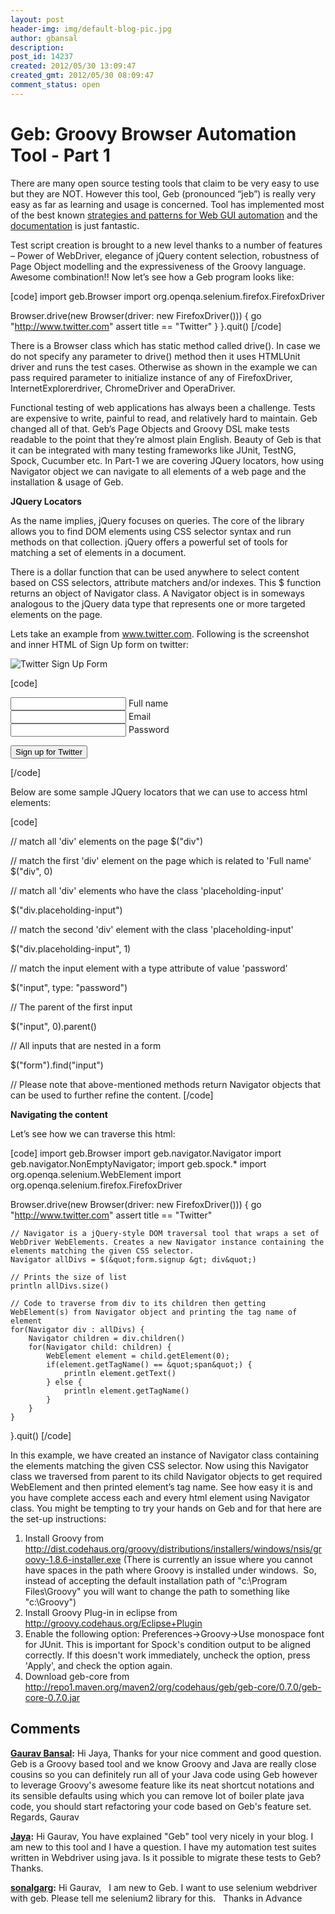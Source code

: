 ```yaml
---
layout: post
header-img: img/default-blog-pic.jpg
author: gbansal
description: 
post_id: 14237
created: 2012/05/30 13:09:47
created_gmt: 2012/05/30 08:09:47
comment_status: open
---
```


# Geb: Groovy Browser Automation Tool - Part 1

There are many open source testing tools that claim to be very easy to use but they are NOT. However this tool, Geb (pronounced “jeb”) is really very easy as far as learning and usage is concerned. Tool has implemented most of the best known [strategies and patterns for Web GUI automation][1] and the [documentation][2] is just fantastic.

Test script creation is brought to a new level thanks to a number of features – Power of WebDriver, elegance of jQuery content selection, robustness of Page Object modelling and the expressiveness of the Groovy language. Awesome combination!!  Now let’s see how a Geb program looks like:

[code] import geb.Browser import org.openqa.selenium.firefox.FirefoxDriver

Browser.drive(new Browser(driver: new FirefoxDriver())) { go "http://www.twitter.com" assert title == "Twitter" } }.quit() [/code]

There is a Browser class which has static method called drive(). In case we do not specify any parameter to drive() method then it uses HTMLUnit driver and runs the test cases. Otherwise as shown in the example we can pass required parameter to initialize instance of any of FirefoxDriver, InternetExplorerdriver, ChromeDriver and OperaDriver.

Functional testing of web applications has always been a challenge. Tests are expensive to write, painful to read, and relatively hard to maintain. Geb changed all of that. Geb’s Page Objects and Groovy DSL make tests readable to the point that they’re almost plain English. Beauty of Geb is that it can be integrated with many testing frameworks like JUnit, TestNG, Spock, Cucumber etc. In Part-1 we are covering JQuery locators, how using Navigator object we can navigate to all elements of a web page and the installation & usage of Geb.

**JQuery Locators**

As the name implies, jQuery focuses on queries. The core of the library allows you to find DOM elements using CSS selector syntax and run methods on that collection. jQuery offers a powerful set of tools for matching a set of elements in a document.

There is a dollar function that can be used anywhere to select content based on CSS selectors, attribute matchers and/or indexes. This $ function returns an object of Navigator class. A Navigator object is in someways analogous to the jQuery data type that represents one or more targeted elements on the page.

Lets take an example from www.twitter.com. Following is the screenshot and inner HTML of Sign Up form on twitter:

![Twitter Sign Up Form][3]

  
  
  
  
  
  
  


[code] <form action="https://twitter.com/signup" class="signup" method="post">

<div class="placeholding-input"> <input class="text-input" autocomplete="off" name="user[name]" maxlength="20" type="text" /> <span class="placeholder">Full name</span></div>

<div class="placeholding-input"> <input class="text-input email-input" autocomplete="off" name="user[email]" type="text" /> <span class="placeholder">Email</span></div>

<div class="placeholding-input"> <input class="text-input" name="user[user_password]" type="password" /> <span class="placeholder">Password</span></div>

<input value="front" name="context" type="hidden" /> <input value="c2bb63f5839426608c7c5e4610f08b576def8c3c" name="authenticity_token" type="hidden" />

<button type="submit" class="btn signup-btn"> Sign up for Twitter </button>

</form> [/code]

Below are some sample JQuery locators that we can use to access html elements:

[code]

// match all 'div' elements on the page $("div")

// match the first 'div' element on the page which is related to 'Full name' $("div", 0)

// match all 'div' elements who have the class 'placeholding-input'

$("div.placeholding-input")

// match the second 'div' element with the class 'placeholding-input'

$("div.placeholding-input", 1)

// match the input element with a type attribute of value 'password'

$("input", type: "password")

// The parent of the first input

$("input", 0).parent()

// All inputs that are nested in a form

$("form").find("input")

// Please note that above-mentioned methods return Navigator objects that can be used to further refine the content. [/code]

**Navigating the content**

Let’s see how we can traverse this html:

[code] import geb.Browser import geb.navigator.Navigator import geb.navigator.NonEmptyNavigator; import geb.spock.* import org.openqa.selenium.WebElement import org.openqa.selenium.firefox.FirefoxDriver

Browser.drive(new Browser(driver: new FirefoxDriver())) { go "http://www.twitter.com" assert title == "Twitter"
    
    
    // Navigator is a jQuery-style DOM traversal tool that wraps a set of WebDriver WebElements. Creates a new Navigator instance containing the elements matching the given CSS selector.
    Navigator allDivs = $(&quot;form.signup &gt; div&quot;)
    
    // Prints the size of list
    println allDivs.size()
    
    // Code to traverse from div to its children then getting WebElement(s) from Navigator object and printing the tag name of element
    for(Navigator div : allDivs) {
        Navigator children = div.children()
        for(Navigator child: children) {
            WebElement element = child.getElement(0);
            if(element.getTagName() == &quot;span&quot;) {
                println element.getText()
            } else {
                println element.getTagName()
            }
        }
    }
    

}.quit() [/code]

In this example, we have created an instance of Navigator class containing the elements matching the given CSS selector. Now using this Navigator class we traversed from parent to its child Navigator objects to get required WebElement and then printed element’s tag name. See how easy it is and you have complete access each and every html element using Navigator class. You might be tempting to try your hands on Geb and for that here are the set-up instructions: 

  1. Install Groovy from <http://dist.codehaus.org/groovy/distributions/installers/windows/nsis/groovy-1.8.6-installer.exe> (There is currently an issue where you cannot have spaces in the path where Groovy is installed under windows.  So, instead of accepting the default installation path of "c:\Program Files\Groovy" you will want to change the path to something like "c:\Groovy")
  2. Install Groovy Plug-in in eclipse from <http://groovy.codehaus.org/Eclipse+Plugin>
  3. Enable the following option: Preferences->Groovy->Use monospace font for JUnit. This is important for Spock's condition output to be aligned correctly. If this doesn't work immediately, uncheck the option, press 'Apply', and check the option again.
  4. Download geb-core from <http://repo1.maven.org/maven2/org/codehaus/geb/geb-core/0.7.0/geb-core-0.7.0.jar>

   [1]: http://xebee.xebia.in/2012/03/30/web-gui-automation-tools-strategies-patterns/ (strategies and patterns for Web GUI automation)
   [2]: http://www.gebish.org/manual/0.7.0/
   [3]: http://xebee.xebia.in/wp-content/uploads/2012/05/Twitter.png (Twitter_SignUp)

## Comments

**[Gaurav Bansal](#9064 "2012-06-18 21:25:24"):** Hi Jaya, Thanks for your nice comment and good question. Geb is a Groovy based tool and we know Groovy and Java are really close cousins so you can definitely run all of your Java code using Geb however to leverage Groovy's awesome feature like its neat shortcut notations and its sensible defaults using which you can remove lot of boiler plate java code, you should start refactoring your code based on Geb's feature set. Regards, Gaurav

**[Jaya](#8972 "2012-06-06 12:31:15"):** Hi Gaurav, You have explained "Geb" tool very nicely in your blog. I am new to this tool and I have a question. I have my automation test suites written in Webdriver using java. Is it possible to migrate these tests to Geb? Thanks.

**[sonalgarg](#9423 "2013-05-30 12:06:43"):** Hi Gaurav,   I am new to Geb. I want to use selenium webdriver with geb. Please tell me selenium2 library for this.   Thanks in Advance

